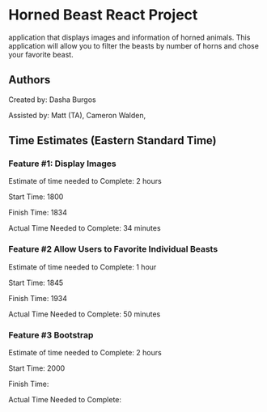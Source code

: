 # Horned Beast React Project

application that displays images and information of horned animals. This application will allow you to filter the beasts by number of horns and chose your favorite beast.

## Authors

Created by: Dasha Burgos

Assisted by: Matt (TA), Cameron Walden,

## Time Estimates (Eastern Standard Time)

### Feature #1: Display Images

Estimate of time needed to Complete: 2 hours

Start Time: 1800

Finish Time: 1834

Actual Time Needed to Complete: 34 minutes

### Feature #2 Allow Users to Favorite Individual Beasts

Estimate of time needed to Complete: 1 hour

Start Time: 1845

Finish Time: 1934

Actual Time Needed to Complete: 50 minutes

### Feature #3 Bootstrap

Estimate of time needed to Complete: 2 hours

Start Time: 2000

Finish Time:

Actual Time Needed to Complete:

